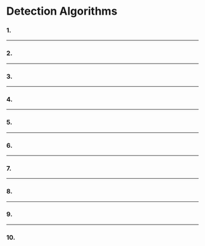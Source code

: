 # Detection Algorithms

### 1.

---
### 2.

---

### 3.

---

### 4.

---
### 5.

---
### 6.

---
### 7.

---
### 8.

---
### 9.

---
### 10.
